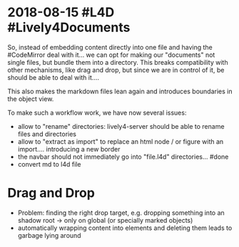 # 2018-08-15 #L4D #Lively4Documents

So, instead of embedding content directly into one file and having the #CodeMirror deal with it... we can opt for making our "documents" not single files, but bundle them into a directory. This breaks compatibility with other mechanisms, like drag and drop, but since we are in control of it, be should be able to deal with it....

<lively-import src="https://lively-kernel.org/lively4/lively4-jens/doc/journal/2018-08-15.l4d/example1.html"></lively-import>

This also makes the markdown files lean again and introduces boundaries in the object view.

To make such a workflow work, we have now several issues:

- allow to "rename" directories: lively4-server should be able to rename files and directories
- allow to "extract as import" to replace an html node / or figure with an import.... introducing a new border
- the navbar should not immediately go into "file.l4d" directories... #done
- convert md to l4d file

# Drag and Drop

- Problem: finding the right drop target, e.g. dropping something into an shadow root
  -> only on global (or specially marked objects)
- automatically wrapping content into elements and deleting them leads to garbage lying around